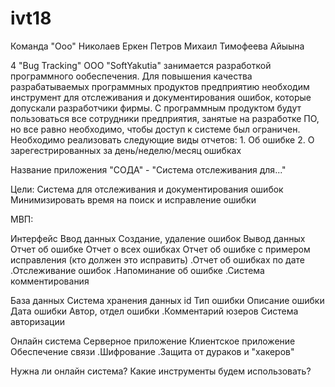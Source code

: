 # ivt18

Команда "Ооо"
  Николаев Еркен
  Петров Михаил
  Тимофеева Айыына

4 "Bug Tracking"
ООО "SoftYakutia" занимается разработкой программного ообеспечения. Для повышения качества разрабатываемых программных продуктов предприятию необходим инструмент для отслеживания и документирования ошибок, которые допускали разработчики фирмы. С программным продуктом будут пользоваться все сотрудники предприятия, занятые на разработке ПО, но все равно необходимо, чтобы доступ к системе был ограничен. Необходимо реализовать следующие виды отчетов:
	1. Об ошибке
	2. О зарегестрированных за день/неделю/месяц ошибках

Название приложения
	"СОДА" - "Система отслеживания для..."

Цели:
	Система для отслеживания и документирования ошибок
	Минимизировать время на поиск и исправление ошибки

МВП:

Интерфейс
	Ввод данных
		Создание, удаление ошибок
	Вывод данных
		Отчет об ошибке
		Отчет о всех ошибках
		Отчет об ошибке с примером исправления (кто должен это исправить)
		.Отчет об ошибках по дате
		.Отслеживание ошибок
		.Напоминание об ошибке
	.Система комментирования

База данных
	Система хранения данных
		id
		Тип ошибки
		Описание ошибки
		Дата ошибки
		Автор, отдел ошибки
		.Комментарий юзеров
	Система авторизации

Онлайн система
	Серверное приложение
	Клиентское приложение
	Обеспечение связи
	.Шифрование
	.Защита от дураков и "хакеров"

Нужна ли онлайн система?
Какие инструменты будем использовать?
